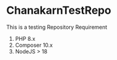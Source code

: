 # ChanakarnTestRepo
This is a testing Repository
Requirement
1. PHP 8.x
2. Composer 10.x
3. NodeJS > 18
